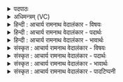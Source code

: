 <details><summary>पदपाठः</summary>

त्व꣢म्। हि। क्षै꣡त꣢꣯वत्। य꣡शः꣢꣯। अ꣡ग्ने꣢꣯। मि꣣त्रः꣢। मि꣣। त्रः꣢। न। प꣡त्य꣢꣯से। त्वम्। वि꣣चर्षणे। वि। चर्षणे। श्र꣡वः꣢꣯। व꣡सो꣢꣯। पु꣣ष्टि꣢म्। न। पु꣣ष्यसि। ८४।
</details>

<details><summary>अधिमन्त्रम् (VC)</summary>

- अग्निः
- भरद्वाजो बार्हस्पत्यः
- अनुष्टुप्
- गान्धारः
- आग्नेयं काण्डम्
</details>

<details><summary>हिन्दी : आचार्य रामनाथ वेदालंकार - विषयः</summary>

अगले मन्त्र में परमात्मा के गुणों का वर्णन किया गया है।
</details>

<details><summary>हिन्दी : आचार्य रामनाथ वेदालंकार - पदार्थः</summary>

पदार्थान्वयभाषाः -  हे (अग्ने) परमात्मन् ! (त्वम्) आप (हि) निश्चय ही (क्षैतवत्) राजा के समान, और (मित्रः न) सूर्य के समान (यशः) यश के (पत्यसे) स्वामी हो। हे (विचर्षणे) सर्वद्रष्टा, (वसो) निवासक सर्वव्यापी परब्रह्म ! (त्वम्) आप (पुष्टिं न) जैसे शारीरिक और आत्मिक पुष्टि को देते हो, वैसे ही हमें (श्रवः) कीर्ति को भी (पुष्यसि) देते हो ॥४॥ इस मन्त्र में उपमालङ्कार है। ‘क्षैतवत्, मित्रः न, पुष्टिं न’ ये तीन उपमाएँ हैं ॥४॥
</details>

<details><summary>हिन्दी : आचार्य रामनाथ वेदालंकार - भावार्थः</summary>

भावार्थभाषाः -  जैसे राजा राष्ट्र का संचालक होने से और सूर्य पृथिवी आदि ग्रहोपग्रहों का संचालक होने से यश से प्रख्यात होता है, वैसे ही परमेश्वर जड़-चेतन ब्रह्माण्ड का संचालक होने से जगद्व्यापिनी परम कीर्ति को प्राप्त किये हुए है और वह प्रार्थी मनुष्यों को भी कीर्ति प्रदान करता है ॥४॥
</details>

<details><summary>संस्कृत : आचार्य रामनाथ वेदालंकार - विषयः</summary>

अथ परमात्मगुणान् वर्णयन्नाह।
</details>

<details><summary>संस्कृत : आचार्य रामनाथ वेदालंकार - पदार्थः</summary>

पदार्थान्वयभाषाः -  हे (अग्ने) परमात्मन् ! (त्वम्) जगदीश्वरः (हि) निश्चयेन (क्षैतवत्२) राजा इव। क्षितेः ईश्वरः क्षैतः राजा, तेन तुल्यम्। क्षितिशब्दात् ईश्वरार्थे अण्, ततः क्षैतशब्दात् तेन तुल्यं क्रिया चेद् वतिः।’ अ० ५।१।११५ इति तुल्यार्थे वतिः प्रत्ययः। (मित्रः न) सूर्यः इव च (यशः) कीर्तिम् (पत्यसे३) पतित्वेन अधितिष्ठसि। पत्यते ऐश्वर्यकर्मा। निघं० २।२१। हे (विचर्षणे) सर्वद्रष्टः ! विचर्षणिरिति पश्यतिकर्मसु पठितम्। निघं० ३।११। हे (वसो) निवासक, सर्वव्यापिन् परब्रह्म ! वासयतीति वसुः, वस निवासे। यद्वा वस्ते आच्छादयति स्वव्याप्त्या सर्वमिति वसुः, वस आच्छादने। (त्वम् पुष्टिं न) यथा शारीरिकीमाध्यात्मिकीं च पुष्टिं प्रयच्छसि तथा अस्मभ्यम् (श्रवः) कीर्तिमपि। श्रवः श्रवणीयं यशः। निरु० ११।९। (पुष्यसि) पुष्णासि प्रयच्छसीत्यर्थः ॥४॥४ अत्रोपमालङ्कारः। क्षैतवत्, मित्रः न, पुष्टिं न इति तिस्र उपमाः ॥४॥
</details>

<details><summary>संस्कृत : आचार्य रामनाथ वेदालंकार - भावार्थः</summary>

भावार्थभाषाः -  यथा राजा राष्ट्रसञ्चालकत्वेन, सूर्यश्च पृथिव्यादिग्रहोपग्रहाणां सञ्चालकत्वेन यशसा प्रथितोऽस्ति, तथैव परमेश्वरो जडचेतनब्रह्माण्डसञ्चालकत्वेन जगद्व्यापिनीं परां कीर्तिं भजते, प्रार्थिनो मनुष्याँश्चापि कीर्तिभाजः करोति ॥४॥
</details>

<details><summary>संस्कृत : आचार्य रामनाथ वेदालंकार - पादटिप्पनी</summary>

टिप्पणी:   १. ऋ० ६।२।१। २. क्षैतवत्। क्षितिः पृथिवी, तस्यां भवं क्षैतम्। अथवा क्षि निवासगत्योरित्येतस्येदं रूपम्। क्षितिर्निवासः, तस्य क्षैतम्। किं पुनस्तत् ? गृहम्। तद् यस्यास्ति स क्षैतवान्। किं पुनस्तत् ? उच्यते—यशः कीर्तिः। गृहं च कीर्तिं चेत्यर्थः—इति वि०। क्षितिरेव क्षैतं निवासः, तद्युक्तम् यशोऽन्नम्—इति भ०। क्षितिः क्षयोऽपचयः, तत्सम्बन्धि क्षैतं शुष्ककाष्ठम्, तद्युक्तं यशः अन्नं हविर्लक्षणम्—इति सा०। ३. पत्यसे। पत्यतिर्यद्यप्यन्यत्र ऐश्वर्यकर्मा तथापीह दानार्थो द्रष्टव्यः, ददासि—इति वि०। पत्यतिरैश्वर्यकर्मा। ईशिषे—इति भ०। ४. ऋग्भाष्ये दयानन्दर्षिणा मन्त्रोऽयं विद्वत्पक्षे व्याख्यातः।
</details>